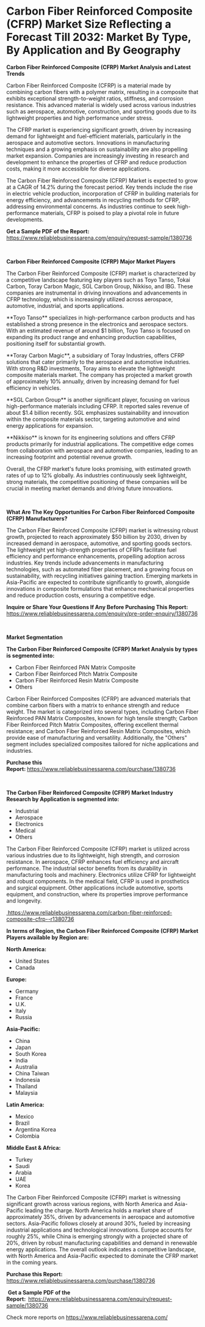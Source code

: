 <p><h1>Carbon Fiber Reinforced Composite (CFRP) Market Size Reflecting a Forecast Till 2032: Market By Type, By Application and By Geography</h1></p><p><strong>Carbon Fiber Reinforced Composite (CFRP) Market Analysis and Latest Trends</strong></p>
<p><p>Carbon Fiber Reinforced Composite (CFRP) is a material made by combining carbon fibers with a polymer matrix, resulting in a composite that exhibits exceptional strength-to-weight ratios, stiffness, and corrosion resistance. This advanced material is widely used across various industries such as aerospace, automotive, construction, and sporting goods due to its lightweight properties and high performance under stress.</p><p>The CFRP market is experiencing significant growth, driven by increasing demand for lightweight and fuel-efficient materials, particularly in the aerospace and automotive sectors. Innovations in manufacturing techniques and a growing emphasis on sustainability are also propelling market expansion. Companies are increasingly investing in research and development to enhance the properties of CFRP and reduce production costs, making it more accessible for diverse applications.</p><p>The Carbon Fiber Reinforced Composite (CFRP) Market is expected to grow at a CAGR of 14.2% during the forecast period. Key trends include the rise in electric vehicle production, incorporation of CFRP in building materials for energy efficiency, and advancements in recycling methods for CFRP, addressing environmental concerns. As industries continue to seek high-performance materials, CFRP is poised to play a pivotal role in future developments.</p></p>
<p><strong>Get a Sample PDF of the Report:&nbsp;</strong> <a href="https://www.reliablebusinessarena.com/enquiry/request-sample/1380736?utm_campaign=1891&utm_medium=2&utm_source=Github&utm_content=ia&utm_term=01022025&utm_id=carbon-fiber-reinforced-composite-cfrp">https://www.reliablebusinessarena.com/enquiry/request-sample/1380736</a></p>
<p>&nbsp;</p>
<p><strong>Carbon Fiber Reinforced Composite (CFRP) Major Market Players</strong></p>
<p><p>The Carbon Fiber Reinforced Composite (CFRP) market is characterized by a competitive landscape featuring key players such as Toyo Tanso, Tokai Carbon, Toray Carbon Magic, SGL Carbon Group, Nikkiso, and IBG. These companies are instrumental in driving innovations and advancements in CFRP technology, which is increasingly utilized across aerospace, automotive, industrial, and sports applications.</p><p>**Toyo Tanso** specializes in high-performance carbon products and has established a strong presence in the electronics and aerospace sectors. With an estimated revenue of around $1 billion, Toyo Tanso is focused on expanding its product range and enhancing production capabilities, positioning itself for substantial growth.</p><p>**Toray Carbon Magic**, a subsidiary of Toray Industries, offers CFRP solutions that cater primarily to the aerospace and automotive industries. With strong R&D investments, Toray aims to elevate the lightweight composite materials market. The company has projected a market growth of approximately 10% annually, driven by increasing demand for fuel efficiency in vehicles.</p><p>**SGL Carbon Group** is another significant player, focusing on various high-performance materials including CFRP. It reported sales revenue of about $1.4 billion recently. SGL emphasizes sustainability and innovation within the composite materials sector, targeting automotive and wind energy applications for expansion.</p><p>**Nikkiso** is known for its engineering solutions and offers CFRP products primarily for industrial applications. The competitive edge comes from collaboration with aerospace and automotive companies, leading to an increasing footprint and potential revenue growth.</p><p>Overall, the CFRP market's future looks promising, with estimated growth rates of up to 12% globally. As industries continuously seek lightweight, strong materials, the competitive positioning of these companies will be crucial in meeting market demands and driving future innovations.</p></p>
<p>&nbsp;</p>
<p><strong>What Are The Key Opportunities For Carbon Fiber Reinforced Composite (CFRP) Manufacturers?</strong></p>
<p><p>The Carbon Fiber Reinforced Composite (CFRP) market is witnessing robust growth, projected to reach approximately $50 billion by 2030, driven by increased demand in aerospace, automotive, and sporting goods sectors. The lightweight yet high-strength properties of CFRPs facilitate fuel efficiency and performance enhancements, propelling adoption across industries. Key trends include advancements in manufacturing technologies, such as automated fiber placement, and a growing focus on sustainability, with recycling initiatives gaining traction. Emerging markets in Asia-Pacific are expected to contribute significantly to growth, alongside innovations in composite formulations that enhance mechanical properties and reduce production costs, ensuring a competitive edge.</p></p>
<p><strong>Inquire or Share Your Questions If Any Before Purchasing This Report:</strong> <a href="https://www.reliablebusinessarena.com/enquiry/pre-order-enquiry/1380736?utm_campaign=1891&utm_medium=2&utm_source=Github&utm_content=ia&utm_term=01022025&utm_id=carbon-fiber-reinforced-composite-cfrp">https://www.reliablebusinessarena.com/enquiry/pre-order-enquiry/1380736</a></p>
<p>&nbsp;</p>
<p><strong>Market Segmentation</strong></p>
<p><strong>The Carbon Fiber Reinforced Composite (CFRP) Market Analysis by types is segmented into:</strong></p>
<p><ul><li>Carbon Fiber Reinforced PAN Matrix Composite</li><li>Carbon Fiber Reinforced Pitch Matrix Composite</li><li>Carbon Fiber Reinforced Resin Matrix Composite</li><li>Others</li></ul></p>
<p><p>Carbon Fiber Reinforced Composites (CFRP) are advanced materials that combine carbon fibers with a matrix to enhance strength and reduce weight. The market is categorized into several types, including Carbon Fiber Reinforced PAN Matrix Composites, known for high tensile strength; Carbon Fiber Reinforced Pitch Matrix Composites, offering excellent thermal resistance; and Carbon Fiber Reinforced Resin Matrix Composites, which provide ease of manufacturing and versatility. Additionally, the "Others" segment includes specialized composites tailored for niche applications and industries.</p></p>
<p><strong>Purchase this Report:&nbsp;</strong><a href="https://www.reliablebusinessarena.com/purchase/1380736?utm_campaign=1891&utm_medium=2&utm_source=Github&utm_content=ia&utm_term=01022025&utm_id=carbon-fiber-reinforced-composite-cfrp">https://www.reliablebusinessarena.com/purchase/1380736</a></p>
<p>&nbsp;</p>
<p><strong>The Carbon Fiber Reinforced Composite (CFRP) Market Industry Research by Application is segmented into:</strong></p>
<p><ul><li>Industrial</li><li>Aerospace</li><li>Electronics</li><li>Medical</li><li>Others</li></ul></p>
<p><p>The Carbon Fiber Reinforced Composite (CFRP) market is utilized across various industries due to its lightweight, high strength, and corrosion resistance. In aerospace, CFRP enhances fuel efficiency and aircraft performance. The industrial sector benefits from its durability in manufacturing tools and machinery. Electronics utilize CFRP for lightweight and robust components. In the medical field, CFRP is used in prosthetics and surgical equipment. Other applications include automotive, sports equipment, and construction, where its properties improve performance and longevity.</p></p>
<p><a href="https://www.reliablebusinessarena.com/carbon-fiber-reinforced-composite-cfrp--r1380736?utm_campaign=1891&utm_medium=2&utm_source=Github&utm_content=ia&utm_term=01022025&utm_id=carbon-fiber-reinforced-composite-cfrp">&nbsp;https://www.reliablebusinessarena.com/carbon-fiber-reinforced-composite-cfrp--r1380736</a></p>
<p><strong>In terms of Region, the Carbon Fiber Reinforced Composite (CFRP) Market Players available by Region are:</strong></p>
<p>
    <p> <strong> North America: </strong>
        <ul>
            <li>United States</li>
            <li>Canada</li>
        </ul>
        </p> 
    <p> <strong> Europe: </strong>
        <ul>
            <li>Germany</li>
            <li>France</li>
            <li>U.K.</li>
            <li>Italy</li>
            <li>Russia</li>
        </ul>
        </p> 
    <p> <strong> Asia-Pacific: </strong>
        <ul>
            <li>China</li>
            <li>Japan</li>
            <li>South Korea</li>
            <li>India</li>
            <li>Australia</li>
            <li>China Taiwan</li>
            <li>Indonesia</li>
            <li>Thailand</li>
            <li>Malaysia</li>
        </ul>
        </p> 
    <p> <strong> Latin America: </strong>
        <ul>
            <li>Mexico</li>
            <li>Brazil</li>
            <li>Argentina Korea</li>
            <li>Colombia</li>
        </ul>
        </p> 
    <p> <strong> Middle East & Africa: </strong>
        <ul>
            <li>Turkey</li>
            <li>Saudi</li>
            <li>Arabia</li>
            <li>UAE</li>
            <li>Korea</li>
        </ul>
    </p>
    </p>
<p><p>The Carbon Fiber Reinforced Composite (CFRP) market is witnessing significant growth across various regions, with North America and Asia-Pacific leading the charge. North America holds a market share of approximately 35%, driven by advancements in aerospace and automotive sectors. Asia-Pacific follows closely at around 30%, fueled by increasing industrial applications and technological innovations. Europe accounts for roughly 25%, while China is emerging strongly with a projected share of 20%, driven by robust manufacturing capabilities and demand in renewable energy applications. The overall outlook indicates a competitive landscape, with North America and Asia-Pacific expected to dominate the CFRP market in the coming years.</p></p>
<p><strong>Purchase this Report: </strong><a href="https://www.reliablebusinessarena.com/purchase/1380736?utm_campaign=1891&utm_medium=2&utm_source=Github&utm_content=ia&utm_term=01022025&utm_id=carbon-fiber-reinforced-composite-cfrp">https://www.reliablebusinessarena.com/purchase/1380736</a></p>
<p>&nbsp;<strong>Get a Sample PDF of the Report:&nbsp;&nbsp;</strong><a href="https://www.reliablebusinessarena.com/enquiry/request-sample/1380736?utm_campaign=1891&utm_medium=2&utm_source=Github&utm_content=ia&utm_term=01022025&utm_id=carbon-fiber-reinforced-composite-cfrp">https://www.reliablebusinessarena.com/enquiry/request-sample/1380736</a></p>
<p><strong></strong></p>
<p>Check more reports on <a href="https://www.reliablebusinessarena.com/?utm_campaign=1891&utm_medium=2&utm_source=Github&utm_content=ia&utm_term=01022025&utm_id=carbon-fiber-reinforced-composite-cfrp">https://www.reliablebusinessarena.com/</a></p>